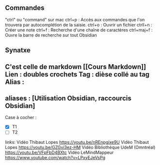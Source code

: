 ## Commandes
"ctrl" ou "command" sur mac
ctrl+p : Accès aux commandes que l'on trouvera par autocomplétion de la saisie.
ctrl+o : Ouvrir un fichier
ctrll+n : Créer une note
ctrl+f : Recherche d'une chaîne de caractères
ctrl+maj+f : Ouvre la barre de recherche sur tout Obsidian

## Synatxe
C'est celle de markdown [[Cours Markdown]]
Lien : doubles crochets
Tag : dièse collé au tag
Alias : 
---
aliases : [Utilisation Obsidian, raccourcis Obsidian]
---

Case à cocher :
- [x] T1
- [ ] T2

links:
Vidéo Thibaut Lopes https://youtu.be/nREnpgixe9U
Vidéo Thibaut Lopes https://youtu.be/GZGvi3ez-HM
Vidéo Bibliothèque UdeM (Omntréal) https://youtu.be/VFpFbD4BXtc
Vidéo LeMindMappeur https://www.youtube.com/watch?v=LPxyEJeVsPg